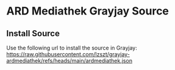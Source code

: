 # ARD Mediathek Grayjay Source

## Install Source

Use the following url to install the source in Grayjay:
https://raw.githubusercontent.com/lzszt/grayjay-ardmediathek/refs/heads/main/ardmediathek.json
